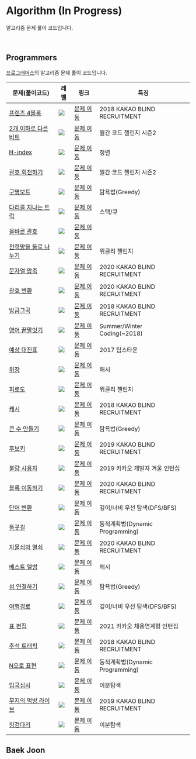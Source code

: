 # Algorithm (In Progress)

알고리즘 문제 풀이 코드입니다.

<br>
<!--|<a href="코드링크">문제이름</a> | <img src="https://img.shields.io/static/v1?label=&message=Lv.2&color=yellow"/></a> | <a href="문제링크">문제 이동</a>|특징|-->
<!--|<a href="코드링크">문제이름</a> | <img src="https://img.shields.io/static/v1?label=&message=Lv.3&color=orange"/></a> | <a href="문제링크">문제 이동</a>|특징|-->
<!--|<a href="코드링크">문제이름</a> | <img src="https://img.shields.io/static/v1?label=&message=Lv.4&color=red"/></a> | <a href="문제링크">문제 이동</a>|특징|-->

## Programmers
<p><a href="https://programmers.co.kr/learn/challenges">프로그래머스</a>의 알고리즘 문제 풀이 코드입니다.</p>

|문제(풀이코드)|레벨|링크|특징|
|------|---|---|--------|
|<a href="https://github.com/JiyoungMa/Algorithm/blob/f1507d64e8d236424e17664cbc4d414f013692d6/Programmers/2018%20Kakao%20Blind%20Recruitment%20%20%ED%94%84%EB%A0%8C%EC%A6%884%EB%B8%94%EB%A1%9D.py">프렌즈 4블록</a> | <img src="https://img.shields.io/static/v1?label=&message=Lv.2&color=yellow"/></a> | <a href="https://programmers.co.kr/learn/courses/30/lessons/17679">문제 이동</a>|2018 KAKAO BLIND RECRUITMENT|
|<a href="https://github.com/JiyoungMa/Algorithm/blob/f1507d64e8d236424e17664cbc4d414f013692d6/Programmers/2%EA%B0%9C%20%EC%9D%B4%ED%95%98%EB%A1%9C%20%EB%8B%A4%EB%A5%B8%20%EB%B9%84%ED%8A%B8.py">2개 이하로 다른 비트</a> | <img src="https://img.shields.io/static/v1?label=&message=Lv.2&color=yellow"/></a> | <a href="https://programmers.co.kr/learn/courses/30/lessons/77885">문제 이동</a>|월간 코드 챌린지 시즌2|
|<a href="https://github.com/JiyoungMa/Algorithm/blob/f1507d64e8d236424e17664cbc4d414f013692d6/Programmers/H-index.py">H-index</a> | <img src="https://img.shields.io/static/v1?label=&message=Lv.2&color=yellow"/></a> | <a href="https://programmers.co.kr/learn/courses/30/lessons/42747">문제 이동</a>|정렬|
|<a href="https://github.com/JiyoungMa/Algorithm/blob/f1507d64e8d236424e17664cbc4d414f013692d6/Programmers/%EA%B4%84%ED%98%B8%20%ED%9A%8C%EC%A0%84%ED%95%98%EA%B8%B0.py">괄호 회전하기</a> | <img src="https://img.shields.io/static/v1?label=&message=Lv.2&color=yellow"/></a> | <a href="https://programmers.co.kr/learn/courses/30/lessons/76502">문제 이동</a>|월간 코드 챌린지 시즌2|
|<a href="https://github.com/JiyoungMa/Algorithm/blob/f1507d64e8d236424e17664cbc4d414f013692d6/Programmers/%EA%B5%AC%EB%AA%85%EB%B3%B4%ED%8A%B8.py">구명보트</a> | <img src="https://img.shields.io/static/v1?label=&message=Lv.2&color=yellow"/></a> | <a href="https://programmers.co.kr/learn/courses/30/lessons/42885">문제 이동</a>|탐욕법(Greedy)|
|<a href="https://github.com/JiyoungMa/Algorithm/blob/f1507d64e8d236424e17664cbc4d414f013692d6/Programmers/%EB%8B%A4%EB%A6%AC%EB%A5%BC%20%EC%A7%80%EB%82%98%EB%8A%94%20%ED%8A%B8%EB%9F%AD.py">다리를 지나는 트럭</a> | <img src="https://img.shields.io/static/v1?label=&message=Lv.2&color=yellow"/></a> | <a href="https://programmers.co.kr/learn/courses/30/lessons/42583">문제 이동</a>|스택/큐|
|<a href="https://github.com/JiyoungMa/Algorithm/blob/f1507d64e8d236424e17664cbc4d414f013692d6/Programmers/%EC%98%AC%EB%B0%94%EB%A5%B8%20%EA%B4%84%ED%98%B8.py">올바른 괄호</a> | <img src="https://img.shields.io/static/v1?label=&message=Lv.2&color=yellow"/></a> | <a href="https://programmers.co.kr/learn/courses/30/lessons/12909">문제 이동</a>||
|<a href="https://github.com/JiyoungMa/Algorithm/blob/f1507d64e8d236424e17664cbc4d414f013692d6/Programmers/%EC%A0%84%EB%A0%A5%EB%A7%9D%EC%9D%84%20%EB%91%98%EB%A1%9C%20%EB%82%98%EB%88%84%EA%B8%B0.py">전력망을 둘로 나누기</a> | <img src="https://img.shields.io/static/v1?label=&message=Lv.2&color=yellow"/></a> | <a href="https://programmers.co.kr/learn/courses/30/lessons/86971">문제 이동</a>|위클리 챌린지|
|<a href="https://github.com/JiyoungMa/Algorithm/blob/e2b4897de332e604fb0140ebe62dead647d13c20/Programmers/%EB%AC%B8%EC%9E%90%EC%97%B4%20%EC%95%95%EC%B6%95.py">문자열 압축</a> | <img src="https://img.shields.io/static/v1?label=&message=Lv.2&color=yellow"/></a> | <a href="https://programmers.co.kr/learn/courses/30/lessons/60057">문제 이동</a>|2020 KAKAO BLIND RECRUITMENT|
|<a href="https://github.com/JiyoungMa/Algorithm/blob/986ad77ab89ccd4713f0943bd5eec1e9ffd9d318/Programmers/%EA%B4%84%ED%98%B8%20%EB%B3%80%ED%99%98.py">괄호 변환</a> | <img src="https://img.shields.io/static/v1?label=&message=Lv.2&color=yellow"/></a> | <a href="https://programmers.co.kr/learn/courses/30/lessons/60058">문제 이동</a>|2020 KAKAO BLIND RECRUITMENT|
|<a href="https://github.com/JiyoungMa/Algorithm/blob/21be1c916cdd4c771c24d24eb85392c7c13905e7/Programmers/%EB%B0%A9%EA%B8%88%EA%B7%B8%EA%B3%A1.py">방금그곡</a> | <img src="https://img.shields.io/static/v1?label=&message=Lv.2&color=yellow"/></a> | <a href="https://programmers.co.kr/learn/courses/30/lessons/17683">문제 이동</a>|2018 KAKAO BLIND RECRUITMENT|
|<a href="https://github.com/JiyoungMa/Algorithm/blob/21be1c916cdd4c771c24d24eb85392c7c13905e7/Programmers/%EC%98%81%EC%96%B4%20%EB%81%9D%EB%A7%90%EC%9E%87%EA%B8%B0.py">영어 끝말잇기</a> | <img src="https://img.shields.io/static/v1?label=&message=Lv.2&color=yellow"/></a> | <a href="https://programmers.co.kr/learn/courses/30/lessons/12981">문제 이동</a>|Summer/Winter Coding(~2018)|
|<a href="https://github.com/JiyoungMa/Algorithm/blob/21be1c916cdd4c771c24d24eb85392c7c13905e7/Programmers/%EC%98%88%EC%83%81%20%EB%8C%80%EC%A7%84%ED%91%9C.py">예상 대진표</a> | <img src="https://img.shields.io/static/v1?label=&message=Lv.2&color=yellow"/></a> | <a href="https://programmers.co.kr/learn/courses/30/lessons/12985">문제 이동</a>|2017 팁스타운|
|<a href="https://github.com/JiyoungMa/Algorithm/blob/21be1c916cdd4c771c24d24eb85392c7c13905e7/Programmers/%EC%9C%84%EC%9E%A5.py">위장</a> | <img src="https://img.shields.io/static/v1?label=&message=Lv.2&color=yellow"/></a> | <a href="https://programmers.co.kr/learn/courses/30/lessons/42578">문제 이동</a>|해시|
|<a href="https://github.com/JiyoungMa/Algorithm/blob/58b6a51d0e60e944d9a25b7d84d1a9ecb5d91334/Programmers/%EC%9C%84%ED%81%B4%EB%A6%AC%20%EC%B1%8C%EB%A6%B0%EC%A7%80%2012%EC%A3%BC%EC%B0%A8%20%ED%94%BC%EB%A1%9C%EB%8F%84.py">피로도</a> | <img src="https://img.shields.io/static/v1?label=&message=Lv.2&color=yellow"/></a> | <a href="https://programmers.co.kr/learn/courses/30/lessons/87946">문제 이동</a>|위클리 챌린지|
|<a href="https://github.com/JiyoungMa/Algorithm/blob/58b6a51d0e60e944d9a25b7d84d1a9ecb5d91334/Programmers/%EC%B9%B4%EC%B9%B4%EC%98%A4%201%EC%B0%A8%20%EC%BA%90%EC%8B%9C.py">캐시</a> | <img src="https://img.shields.io/static/v1?label=&message=Lv.2&color=yellow"/></a> | <a href="https://programmers.co.kr/learn/courses/30/lessons/17680">문제 이동</a>|2018 KAKAO BLIND RECRUITMENT|
|<a href="https://github.com/JiyoungMa/Algorithm/blob/58b6a51d0e60e944d9a25b7d84d1a9ecb5d91334/Programmers/%ED%81%B0%20%EC%88%98%20%EB%A7%8C%EB%93%A4%EA%B8%B0.py">큰 수 만들기</a> | <img src="https://img.shields.io/static/v1?label=&message=Lv.2&color=yellow"/></a> | <a href="https://programmers.co.kr/learn/courses/30/lessons/42883">문제 이동</a>|탐욕법(Greedy)|
|<a href="https://github.com/JiyoungMa/Algorithm/blob/58b6a51d0e60e944d9a25b7d84d1a9ecb5d91334/Programmers/%ED%9B%84%EB%B3%B4%ED%82%A4.py">후보키</a> | <img src="https://img.shields.io/static/v1?label=&message=Lv.2&color=yellow"/></a> | <a href="https://programmers.co.kr/learn/courses/30/lessons/42890">문제 이동</a>|2019 KAKAO BLIND RECRUITMENT|
|<a href="https://github.com/JiyoungMa/Algorithm/blob/f1507d64e8d236424e17664cbc4d414f013692d6/Programmers/2019%20%EC%B9%B4%EC%B9%B4%EC%98%A4%20%EC%9D%B8%ED%84%B4%EC%8B%AD%20%EB%B6%88%EB%9F%89%20%EC%82%AC%EC%9A%A9%EC%9E%90.py">불량 사용자</a> | <img src="https://img.shields.io/static/v1?label=&message=Lv.3&color=orange"/></a> | <a href="https://programmers.co.kr/learn/challenges">문제 이동</a>|2019 카카오 개발자 겨울 인턴십|
|<a href="https://github.com/JiyoungMa/Algorithm/blob/f1507d64e8d236424e17664cbc4d414f013692d6/Programmers/2020%20%EC%B9%B4%EC%B9%B4%EC%98%A4%20%EA%B3%B5%EC%B1%84%20%EB%B8%94%EB%A1%9D%20%EC%9D%B4%EB%8F%99%ED%95%98%EA%B8%B0.py">블록 이동하기</a> | <img src="https://img.shields.io/static/v1?label=&message=Lv.3&color=orange"/></a> | <a href="https://programmers.co.kr/learn/courses/30/lessons/60063">문제 이동</a>|2020 KAKAO BLIND RECRUITMENT|
|<a href="https://github.com/JiyoungMa/Algorithm/blob/f1507d64e8d236424e17664cbc4d414f013692d6/Programmers/%EB%8B%A8%EC%96%B4%20%EB%B3%80%ED%99%98.py">단어 변환</a> | <img src="https://img.shields.io/static/v1?label=&message=Lv.3&color=orange"/></a> | <a href="https://programmers.co.kr/learn/courses/30/lessons/43163">문제 이동</a>|깊이/너비 우선 탐색(DFS/BFS)|
|<a href="https://github.com/JiyoungMa/Algorithm/blob/f1507d64e8d236424e17664cbc4d414f013692d6/Programmers/%EB%93%B1%EA%B5%A3%EA%B8%B8.py">등굣길</a> | <img src="https://img.shields.io/static/v1?label=&message=Lv.3&color=orange"/></a> | <a href="https://programmers.co.kr/learn/courses/30/lessons/42898">문제 이동</a>|동적계획법(Dynamic Programming)|
|<a href="https://github.com/JiyoungMa/Algorithm/blob/dce9cf2316a91a3c1ae1d07393527c12c5ae77c0/Programmers/%EC%9E%90%EB%AC%BC%EC%87%A0%EC%99%80%20%EC%97%B4%EC%87%A0.py">자물쇠와 열쇠</a> | <img src="https://img.shields.io/static/v1?label=&message=Lv.3&color=orange"/></a> | <a href="https://programmers.co.kr/learn/courses/30/lessons/60059">문제 이동</a>|2020 KAKAO BLIND RECRUITMENT|
|<a href="https://github.com/JiyoungMa/Algorithm/blob/21be1c916cdd4c771c24d24eb85392c7c13905e7/Programmers/%EB%B2%A0%EC%8A%A4%ED%8A%B8%20%EC%95%A8%EB%B2%94.py">베스트 앨범</a> | <img src="https://img.shields.io/static/v1?label=&message=Lv.3&color=orange"/></a> | <a href="https://programmers.co.kr/learn/courses/30/lessons/42579">문제 이동</a>|해시|
|<a href="https://github.com/JiyoungMa/Algorithm/blob/21be1c916cdd4c771c24d24eb85392c7c13905e7/Programmers/%EC%84%AC%20%EC%97%B0%EA%B2%B0%ED%95%98%EA%B8%B0.py">섬 연결하기</a> | <img src="https://img.shields.io/static/v1?label=&message=Lv.3&color=orange"/></a> | <a href="https://programmers.co.kr/learn/courses/30/lessons/42861">문제 이동</a>|탐욕법(Greedy)|
|<a href="https://github.com/JiyoungMa/Algorithm/blob/21be1c916cdd4c771c24d24eb85392c7c13905e7/Programmers/%EC%97%AC%ED%96%89%EA%B2%BD%EB%A1%9C.py">여행경로</a> | <img src="https://img.shields.io/static/v1?label=&message=Lv.3&color=orange"/></a> | <a href="https://programmers.co.kr/learn/courses/30/lessons/43164">문제 이동</a>|깊이/너비 우선 탐색(DFS/BFS)|
|<a href="https://github.com/JiyoungMa/Algorithm/blob/58b6a51d0e60e944d9a25b7d84d1a9ecb5d91334/Programmers/%ED%91%9C%20%ED%8E%B8%EC%A7%91.py">표 편집</a> | <img src="https://img.shields.io/static/v1?label=&message=Lv.3&color=orange"/></a> | <a href="https://programmers.co.kr/learn/courses/30/lessons/81303">문제 이동</a>|2021 카카오 채용연계형 인턴십|
|<a href="https://github.com/JiyoungMa/Algorithm/blob/4910b2c59e5c53eecaa7eace52a56274ba8d401a/Programmers/%EC%B6%94%EC%84%9D%20%ED%8A%B8%EB%9E%98%ED%94%BD.py">추석 트래픽</a> | <img src="https://img.shields.io/static/v1?label=&message=Lv.3&color=orange"/></a> | <a href="https://programmers.co.kr/learn/courses/30/lessons/17676">문제 이동</a>|2018 KAKAO BLIND RECRUITMENT|
|<a href="https://github.com/JiyoungMa/Algorithm/blob/7f7582fc7f64472d71b71fed3303a847c4731f96/Programmers/N%EC%9C%BC%EB%A1%9C%20%ED%91%9C%ED%98%84.py">N으로 표현</a> | <img src="https://img.shields.io/static/v1?label=&message=Lv.3&color=orange"/></a> | <a href="https://programmers.co.kr/learn/courses/30/lessons/42895">문제 이동</a>|동적계획법(Dynamic Programming)|
|<a href="https://github.com/JiyoungMa/Algorithm/blob/6de6c8f141b3932d3500b706e35bcc1d04f761c1/Programmers/%EC%9E%85%EA%B5%AD%20%EC%8B%AC%EC%82%AC.py">입국심사</a> | <img src="https://img.shields.io/static/v1?label=&message=Lv.3&color=orange"/></a> | <a href="https://programmers.co.kr/learn/courses/30/lessons/43238">문제 이동</a>|이분탐색|
|<a href="https://github.com/JiyoungMa/Algorithm/blob/9461d0ea34ae72adec1fad32e7f9d3a01fce5783/Programmers/%EB%AC%B4%EC%A7%80%EC%9D%98%20%EB%A8%B9%EB%B0%A9%20%EB%9D%BC%EC%9D%B4%EB%B8%8C.py">무지의 먹방 라이브</a> | <img src="https://img.shields.io/static/v1?label=&message=Lv.4&color=red"/></a> | <a href="https://programmers.co.kr/learn/courses/30/lessons/42891">문제 이동</a>|2019 KAKAO BLIND RECRUITMENT|
|<a href="https://github.com/JiyoungMa/Algorithm/blob/dd6004976ed78258f85602a24ff60e5bd96af01a/Programmers/%EC%A7%95%EA%B2%80%EB%8B%A4%EB%A6%AC.py">징검다리</a> | <img src="https://img.shields.io/static/v1?label=&message=Lv.4&color=red"/></a> | <a href="https://programmers.co.kr/learn/courses/30/lessons/43236">문제 이동</a>|이분탐색|
















## Baek Joon

